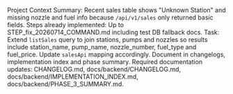 Project Context Summary: Recent sales table shows "Unknown Station" and missing nozzle and fuel info because `/api/v1/sales` only returned basic fields.
Steps already implemented: Up to STEP_fix_20260714_COMMAND.md including test DB fallback docs.
Task: Extend `listSales` query to join stations, pumps and nozzles so results include station_name, pump_name, nozzle_number, fuel_type and fuel_price. Update `salesApi` mapping accordingly. Document in changelogs, implementation index and phase summary.
Required documentation updates: CHANGELOG.md, docs/backend/CHANGELOG.md, docs/backend/IMPLEMENTATION_INDEX.md, docs/backend/PHASE_3_SUMMARY.md.
